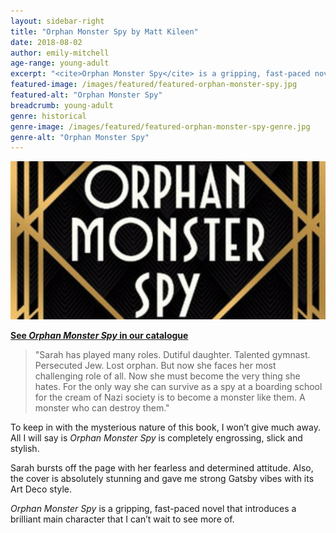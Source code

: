 ```yaml
---
layout: sidebar-right
title: "Orphan Monster Spy by Matt Kileen"
date: 2018-08-02
author: emily-mitchell
age-range: young-adult
excerpt: "<cite>Orphan Monster Spy</cite> is a gripping, fast-paced novel with a brilliant main character."
featured-image: /images/featured/featured-orphan-monster-spy.jpg
featured-alt: "Orphan Monster Spy"
breadcrumb: young-adult
genre: historical
genre-image: /images/featured/featured-orphan-monster-spy-genre.jpg
genre-alt: "Orphan Monster Spy"
---
```


![Orphan Monster Spy](/images/featured/featured-orphan-monster-spy.jpg)

**[See <cite>Orphan Monster Spy</cite> in our catalogue](https://suffolk.spydus.co.uk/cgi-bin/spydus.exe/ENQ/OPAC/BIBENQ?BRN=2336869)**

> "Sarah has played many roles. Dutiful daughter. Talented gymnast. Persecuted Jew. Lost orphan. But now she faces her most challenging role of all. Now she must become the very thing she hates. For the only way she can survive as a spy at a boarding school for the cream of Nazi society is to become a monster like them. A monster who can destroy them."

To keep in with the mysterious nature of this book, I won’t give much away. All I will say is <cite>Orphan Monster Spy</cite> is completely engrossing, slick and stylish.

Sarah bursts off the page with her fearless and determined attitude. Also, the cover is absolutely stunning and gave me strong Gatsby vibes with its Art Deco style.

<cite>Orphan Monster Spy</cite> is a gripping, fast-paced novel that introduces a brilliant main character that I can’t wait to see more of.
